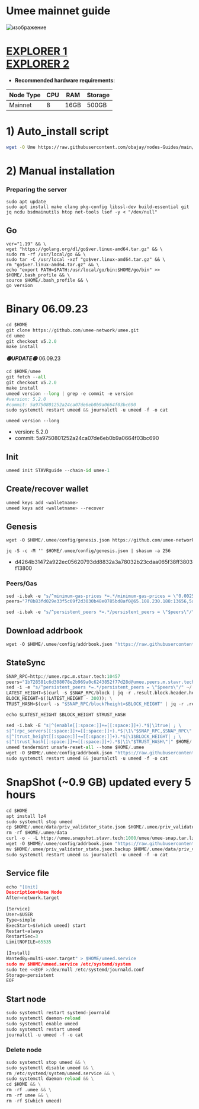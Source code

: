 # Umee mainnet guide
![изображение](https://user-images.githubusercontent.com/44331529/180614842-60138156-dcfd-4dce-9ff2-c89fcc5c38dc.png)

[EXPLORER 1](https://explorer.stavr.tech/Umee/staking) \
[EXPLORER 2](https://www.mintscan.io/umee/validators)
=
- **Recommended hardware requirements**:

| Node Type |CPU | RAM  | Storage  | 
|-----------|----|------|----------|
| Mainnet   |   8| 16GB  | 500GB    |

# 1) Auto_install script
```bash
wget -O Ume https://raw.githubusercontent.com/obajay/nodes-Guides/main/Projects/Umee/Ume && chmod +x Ume && ./Ume
```
# 2) Manual installation

### Preparing the server
```
sudo apt update
sudo apt install make clang pkg-config libssl-dev build-essential git jq ncdu bsdmainutils htop net-tools lsof -y < "/dev/null"
```
## Go
```
ver="1.19" && \
wget "https://golang.org/dl/go$ver.linux-amd64.tar.gz" && \
sudo rm -rf /usr/local/go && \
sudo tar -C /usr/local -xzf "go$ver.linux-amd64.tar.gz" && \
rm "go$ver.linux-amd64.tar.gz" && \
echo "export PATH=$PATH:/usr/local/go/bin:$HOME/go/bin" >> $HOME/.bash_profile && \
source $HOME/.bash_profile && \
go version
```
# Binary   06.09.23
```python
cd $HOME
git clone https://github.com/umee-network/umee.git
cd umee
git checkout v5.2.0
make install
```
*******🟢UPDATE🟢******* 06.09.23
```python
cd $HOME/umee
git fetch --all
git checkout v5.2.0
make install
umeed version --long | grep -e commit -e version
#version: 5.2.0
#commit: 5a9750801252a24ca07de6eb0b9a0664f03bc690
sudo systemctl restart umeed && journalctl -u umeed -f -o cat
```

`umeed version --long`
+ version: 5.2.0
+ commit: 5a9750801252a24ca07de6eb0b9a0664f03bc690

## Init
```python
umeed init STAVRguide --chain-id umee-1
```

## Create/recover wallet
```python
umeed keys add <walletname>
umeed keys add <walletname> --recover
```

## Genesis
```python
wget -O $HOME/.umee/config/genesis.json https://github.com/umee-network/mainnet/raw/main/genesis.json
```

`jq -S -c -M '' $HOME/.umee/config/genesis.json | shasum -a 256`
+ d4264b31472a922ec05620793dd8832a3a78032b23cdaa065f38ff3803f13800

    
### Peers/Gas

```python  
sed -i.bak -e "s/^minimum-gas-prices *=.*/minimum-gas-prices = \"0.0025uumee\"/;" ~/.umee/config/app.toml
peers="7f8b83fd029e33f5c69f2d3030b48e0785bd8af0@65.108.230.188:13656,5ab53dc31bf51e9416419112b418e4908519a97a@65.21.139.155:27656,1b728581c6d308078e2b969a0c6243852f77d28d@umee.peers.m.stavr.tech:10456"

sed -i.bak -e "s/^persistent_peers *=.*/persistent_peers = \"$peers\"/" $HOME/.umee/config/config.toml 
```
## Download addrbook
```python
wget -O $HOME/.umee/config/addrbook.json "https://raw.githubusercontent.com/obajay/nodes-Guides/main/Projects/Umee/addrbook.json"
```

## StateSync

```python
SNAP_RPC=http://umee.rpc.m.stavr.tech:10457
peers="1b728581c6d308078e2b969a0c6243852f77d28d@umee.peers.m.stavr.tech:10456"
sed -i -e "s/^persistent_peers *=.*/persistent_peers = \"$peers\"/" ~/.umee/config/config.toml
LATEST_HEIGHT=$(curl -s $SNAP_RPC/block | jq -r .result.block.header.height); \
BLOCK_HEIGHT=$((LATEST_HEIGHT - 300)); \
TRUST_HASH=$(curl -s "$SNAP_RPC/block?height=$BLOCK_HEIGHT" | jq -r .result.block_id.hash)

echo $LATEST_HEIGHT $BLOCK_HEIGHT $TRUST_HASH

sed -i.bak -E "s|^(enable[[:space:]]+=[[:space:]]+).*$|\1true| ; \
s|^(rpc_servers[[:space:]]+=[[:space:]]+).*$|\1\"$SNAP_RPC,$SNAP_RPC\"| ; \
s|^(trust_height[[:space:]]+=[[:space:]]+).*$|\1$BLOCK_HEIGHT| ; \
s|^(trust_hash[[:space:]]+=[[:space:]]+).*$|\1\"$TRUST_HASH\"|" $HOME/.umee/config/config.toml
umeed tendermint unsafe-reset-all --home $HOME/.umee
wget -O $HOME/.umee/config/addrbook.json "https://raw.githubusercontent.com/obajay/nodes-Guides/main/Projects/Umee/addrbook.json"
sudo systemctl restart umeed && journalctl -u umeed -f -o cat
```
# SnapShot (~0.9 GB) updated every 5 hours
```python
cd $HOME
apt install lz4
sudo systemctl stop umeed
cp $HOME/.umee/data/priv_validator_state.json $HOME/.umee/priv_validator_state.json.backup
rm -rf $HOME/.umee/data
curl -o - -L http://umee.snapshot.stavr.tech:1000/umee/umee-snap.tar.lz4 | lz4 -c -d - | tar -x -C $HOME/.umee --strip-components 2
wget -O $HOME/.umee/config/addrbook.json "https://raw.githubusercontent.com/obajay/nodes-Guides/main/Projects/Umee/addrbook.json"
mv $HOME/.umee/priv_validator_state.json.backup $HOME/.umee/data/priv_validator_state.json
sudo systemctl restart umeed && journalctl -u umeed -f -o cat
```


## Service file
```python
echo "[Unit]
Description=Umee Node
After=network.target 
    
[Service]
User=$USER
Type=simple
ExecStart=$(which umeed) start
Restart=always
RestartSec=3
LimitNOFILE=65535 
    
[Install]
WantedBy=multi-user.target" > $HOME/umeed.service
sudo mv $HOME/umeed.service /etc/systemd/system
sudo tee <<EOF >/dev/null /etc/systemd/journald.conf
Storage=persistent
EOF
```  
## Start node
```python
sudo systemctl restart systemd-journald
sudo systemctl daemon-reload
sudo systemctl enable umeed
sudo systemctl restart umeed
journalctl -u umeed -f -o cat
```  
### Delete node
```python
sudo systemctl stop umeed && \
sudo systemctl disable umeed && \
rm /etc/systemd/system/umeed.service && \
sudo systemctl daemon-reload && \
cd $HOME && \
rm -rf .umee && \
rm -rf umee && \
rm -rf $(which umeed)
```
